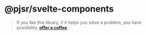 # @pjsr/svelte-components

>
> If you like this library, if it helps you solve a problem, you have possibility, **[offer a coffee](https://donate.stripe.com/eVadQX5swdoAc12bIK "pjsr coffee")**.
>

